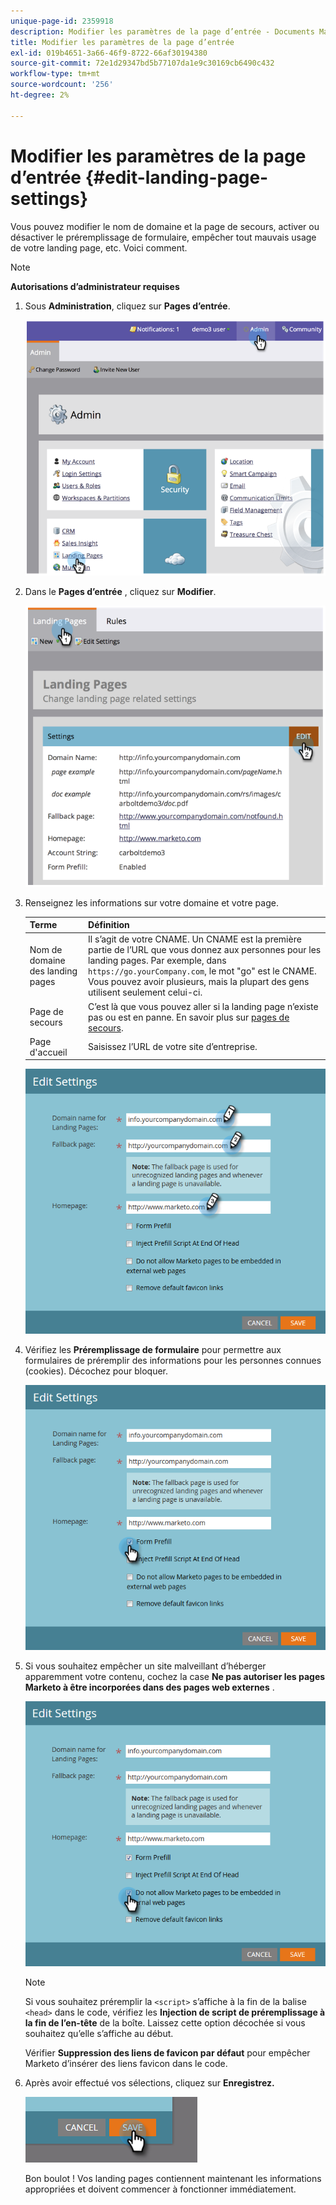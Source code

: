 ```yaml
---
unique-page-id: 2359918
description: Modifier les paramètres de la page d’entrée - Documents Marketo - Documentation du produit
title: Modifier les paramètres de la page d’entrée
exl-id: 019b4651-3a66-46f9-8722-66af30194380
source-git-commit: 72e1d29347bd5b77107da1e9c30169cb6490c432
workflow-type: tm+mt
source-wordcount: '256'
ht-degree: 2%

---
```


# Modifier les paramètres de la page d’entrée {#edit-landing-page-settings}

Vous pouvez modifier le nom de domaine et la page de secours, activer ou désactiver le préremplissage de formulaire, empêcher tout mauvais usage de votre landing page, etc. Voici comment.

>[!NOTE]
>
>**Autorisations d’administrateur requises**

1. Sous **Administration**, cliquez sur **Pages d’entrée**.

   ![](assets/image2014-9-10-9-3a47-3a40.png)

1. Dans le **Pages d’entrée** , cliquez sur **Modifier**.

   ![](assets/image2014-9-10-9-3a47-3a12.png)

1. Renseignez les informations sur votre domaine et votre page.

   | Terme | Définition |
   |---|---|
   | Nom de domaine des landing pages | Il s’agit de votre CNAME. Un CNAME est la première partie de l’URL que vous donnez aux personnes pour les landing pages. Par exemple, dans `https://go.yourCompany.com`, le mot &quot;go&quot; est le CNAME. Vous pouvez avoir plusieurs, mais la plupart des gens utilisent seulement celui-ci. |
   | Page de secours | C’est là que vous pouvez aller si la landing page n’existe pas ou est en panne. En savoir plus sur [pages de secours](/help/marketo/product-docs/administration/settings/set-a-fallback-page.md). |
   | Page d&#39;accueil | Saisissez l’URL de votre site d’entreprise. |

   ![](assets/three.png)

1. Vérifiez les **Préremplissage de formulaire** pour permettre aux formulaires de préremplir des informations pour les personnes connues (cookies). Décochez pour bloquer.

   ![](assets/four.png)

1. Si vous souhaitez empêcher un site malveillant d’héberger apparemment votre contenu, cochez la case **Ne pas autoriser les pages Marketo à être incorporées dans des pages web externes** .

   ![](assets/five.png)

   >[!NOTE]
   >
   >Si vous souhaitez préremplir la `<script>` s’affiche à la fin de la balise `<head>` dans le code, vérifiez les **Injection de script de préremplissage à la fin de l’en-tête** de la boîte. Laissez cette option décochée si vous souhaitez qu’elle s’affiche au début.
   >
   >Vérifier **Suppression des liens de favicon par défaut** pour empêcher Marketo d’insérer des liens favicon dans le code.

1. Après avoir effectué vos sélections, cliquez sur **Enregistrez.**

   ![](assets/six.png)

   Bon boulot ! Vos landing pages contiennent maintenant les informations appropriées et doivent commencer à fonctionner immédiatement.
